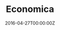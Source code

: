 ---
title: Economica
summary: Co-founder and active alumni at Economica, an organization that promotes the dissemination of Peruvian economic current issues through posts, interviews, podcasts, virtual and printed magazines and social media content.
tags:
date: "2016-04-27T00:00:00Z"

# Optional external URL for project (replaces project detail page).
external_link: https://economica.pe/

image:
  caption: Logo of Economica
  focal_point: Smart
---